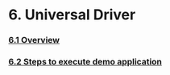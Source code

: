 # 6. Universal Driver

### [6.1 Overview](6.1-overview.md)

### [6.2 Steps to execute demo application](6.2-steps-to-execute-demo-application.md)


